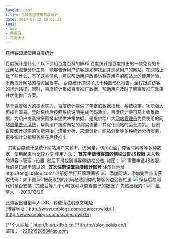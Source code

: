 ```yaml
---
layout: post
title: 在博客园使用百度统计
date: 2017-07-12 18:05:13
tags:
- web
- 博客园
- 百度统计
---
```

[在博客园里使用百度统计](http://www.cnblogs.com/scarecrowlxb/p/6222137.html)

百度统计是什么？以下引用百度百科的解释
百度统计是百度推出的一款免费的专业网站流量分析工具，能够告诉用户访客是如何找到并浏览用户的网站，在网站上做了些什么，有了这些信息，可以帮助用户改善访客在用户的网站上的使用体验，不断提升网站的投资回报率。
百度统计提供了几十种图形化报告，全程跟踪访客的行为路径。同时，百度统计集成百度推广数据，帮助用户及时了解百度推广效果并优化推广方案。
<!-- more -->
基于百度强大的技术实力，百度统计提供了丰富的数据指标，系统稳定，功能强大但操作简易。登陆系统后按照系统说明完成代码添加，百度统计便可马上收集数据，为用户提高投资回报率提供决策依据。是提供给广大[网站管理员](http://baike.baidu.com/view/2115715.htm)免费使用的网站[流量统计系统](http://baike.baidu.com/view/4258241.htm)，帮助用户跟踪网站的真实流量，并优化网站的运营决策。
目前百度统计提供的功能包括：流量分析、来源分析、网站分析等多种统计分析服务，更多统计分析服务将在后续推出
 

 
其实百度统计是统计网站用户来源IP，访问量，访问页面，停留时间等等多种数据，使用起来也比较方便
使用方法：
**首先申请博客园的侧栏公告JS权限**
进入我的博客->管理->设置  然后下滑找到博客侧边栏公告  如图：
![](http://upload-images.jianshu.io/upload_images/1417311-ff4ce5f6b2d00d19.png?imageMogr2/auto-orient/strip%7CimageView2/2/w/1240)
需要申请JS权限，我的是已经申请过的
 
**其次注册设置百度统计账号**
注册账地址http://tongji.baidu.com/ 注册好后打开管理面板
![](http://upload-images.jianshu.io/upload_images/1417311-9a4a704bfdb6fc49.png?imageMogr2/auto-orient/strip%7CimageView2/2/w/1240)
 
添加网站，添加完后点击获取代码：如下图
![](http://upload-images.jianshu.io/upload_images/1417311-9c4e080e58a4201b.png?imageMogr2/auto-orient/strip%7CimageView2/2/w/1240)
把获取到的代码粘贴到你的博客侧边公告栏里
![](http://upload-images.jianshu.io/upload_images/1417311-c40ec9513dd56be7.png?imageMogr2/auto-orient/strip%7CimageView2/2/w/1240)
保存后检测代码是否安装
 
完成后等几个小时就可以查看自己的数据了
先贴出我的：![](http://upload-images.jianshu.io/upload_images/1417311-ec03cc4dece28f3b.png?imageMogr2/auto-orient/strip%7CimageView2/2/w/1240)
 
[稻草人](http://www.cnblogs.com/scarecrowlxb/)    
2016/12/26

此博客出自稻草人LXB，转载请注明原文地址    
[博客地址：http://www.cnblogs.com/scarecrowlxb/ ](http://www.cnblogs.com/scarecrowlxb/)   

 [**个人网址：http://blog.xdlxb.cn **](http://blog.xdlxb.cn/)   
 邮箱：   2282152858@qq.com 
